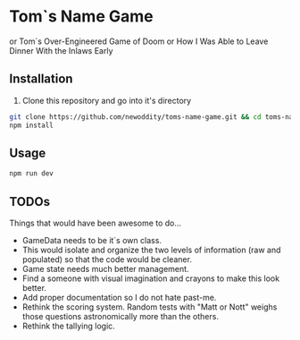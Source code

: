 # Tom`s Name Game
or Tom`s Over-Engineered Game of Doom
or How I Was Able to Leave Dinner With the Inlaws Early

## Installation

1. Clone this repository and go into it's directory
```bash
git clone https://github.com/newoddity/toms-name-game.git && cd toms-name-game
npm install
```

## Usage

```bash
npm run dev
```

## TODOs
Things that would have been awesome to do...
- GameData needs to be it`s own class.
 - This would isolate and organize the two levels of information (raw and populated) so that the code would be cleaner.
- Game state needs much better management. 
- Find a someone with visual imagination and crayons to make this look better.
- Add proper documentation so I do not hate past-me.
- Rethink the scoring system. Random tests with "Matt or Nott" weighs those questions astronomically more than the others.
- Rethink the tallying logic.

